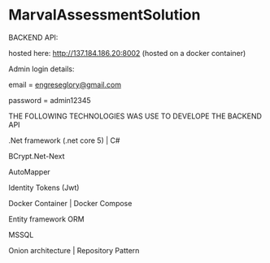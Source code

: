 # MarvalAssessmentSolution
BACKEND API:

hosted here: http://137.184.186.20:8002 (hosted on a docker container)

Admin login details:

 email = engreseglory@gmail.com 
 
 password = admin12345
 
 THE FOLLOWING TECHNOLOGIES WAS USE TO DEVELOPE THE BACKEND API
 
 
 .Net framework (.net core 5) | C#
 
 BCrypt.Net-Next
 
 AutoMapper 

Identity Tokens (Jwt)

Docker Container | Docker Compose

Entity framework ORM

MSSQL

Onion architecture | Repository Pattern
